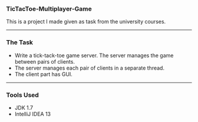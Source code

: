 ### TicTacToe-Multiplayer-Game ###

This is a project I made given as task from the university courses.

- - -

### The Task ###

* Write a tick-tack-toe game server. The server manages the game between pairs of clients.
* The server manages each pair of clients in a separate thread.
* The client part has GUI.

- - -

### Tools Used ###

* JDK 1.7
* IntelliJ IDEA 13
